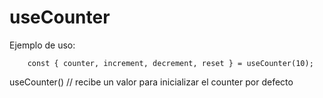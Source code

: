 # useCounter

Ejemplo de uso: 
```
    const { counter, increment, decrement, reset } = useCounter(10);
```

useCounter() // recibe un valor para inicializar el counter por defecto